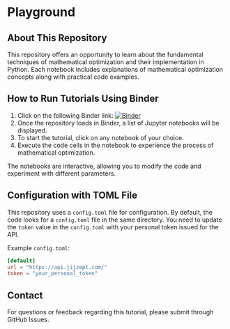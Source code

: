 # Playground

## About This Repository
This repository offers an opportunity to learn about the fundamental techniques of mathematical optimization and their implementation in Python. Each notebook includes explanations of mathematical optimization concepts along with practical code examples.

## How to Run Tutorials Using Binder
1. Click on the following Binder link: [![Binder](https://mybinder.org/badge_logo.svg)](https://mybinder.org/v2/gh/Jij-Inc/Playground/main)
2. Once the repository loads in Binder, a list of Jupyter notebooks will be displayed.
3. To start the tutorial, click on any notebook of your choice.
4. Execute the code cells in the notebook to experience the process of mathematical optimization.

The notebooks are interactive, allowing you to modify the code and experiment with different parameters.


## Configuration with TOML File
This repository uses a `config.toml` file for configuration. By default, the code looks for a `config.toml` file in the same directory. You need to update the `token` value in the `config.toml` with your personal token issued for the API.

Example `config.toml`:
```toml
[default]
url = "https://api.jijzept.com/"
token = "your_personal_token"
```


## Contact
For questions or feedback regarding this tutorial, please submit through GitHub Issues.
